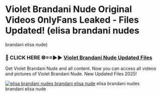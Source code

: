 # Violet Brandani Nude Original Videos 0nlyFans Leaked - Files Updated! (elisa brandani nudes<br>
brandani elisa nude)

<h3>🔴 CLICK HERE 🌐==►► <a href="https://tinyurl.com/2p9ay9w9" rel="nofollow">Violet Brandani Nude Updated Files</a></h3>

Get Violet Brandani Nude and all content. Now you can access all videos and pictures of Violet Brandani Nude. New Updated Files 2025!

[![elisa brandani nudes<br>
brandani elisa nude](https://i.imgur.com/KQgVmj3.gif)](https://tinyurl.com/2p9ay9w9)
elisa brandani nudes<br>
brandani elisa nude